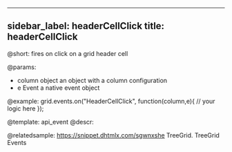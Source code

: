 
---
sidebar_label: headerCellClick
title: headerCellClick
---          

@short:
fires on click on a grid header cell

@params:
- column		object		an object with a column configuration
- e				Event		a native event object


@example:
grid.events.on("HeaderCellClick", function(column,e){
    // your logic here
});


@template: api_event
@descr:

@relatedsample: https://snippet.dhtmlx.com/sgwnxshe	TreeGrid. TreeGrid Events

